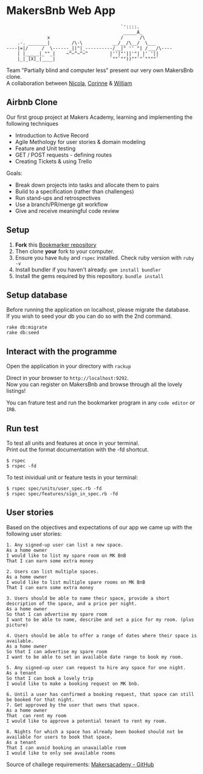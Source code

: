 MakersBnb Web App
==================

```
                                          `'::::.
                                           _____A_
               x                          /      /\
    .-. _______|        /\-\           __/__/\__/  \___
----|=|/     /  \------_||"|_----------/__|" '' "| /___/\----
    | |_____|_""_|    ~^~^~^~^        |''|"'||'"| |' '||
    |_|_[X]_|____|                    `""`""))""`"`""""`
```

Team "Partially blind and computer less" present our very own MakersBnb clone.\
A collaboration between [Nicola](https://github.com/Nicola-Carroll), [Corinne](https://github.com/CorinneBosch) & [William](https://github.com/Willinlondon)


## Airbnb Clone
Our first group project at Makers Academy, learning and implementing the following techniques

- Introduction to Active Record
- Agile Methology for user stories & domain modeling
- Feature and Unit testing
- GET / POST requests - defining routes
- Creating Tickets & using Trello

Goals:
- Break down projects into tasks and allocate them to pairs
- Build to a specification (rather than challenges)
- Run stand-ups and retrospectives
- Use a branch/PR/merge git workflow
- Give and receive meaningful code review

## Setup

1. **Fork** this [Bookmarker repository](https://github.com/CorinneBosch/Bookmarker/) 
2. Then clone **your** fork to your computer.
3. Ensure you have `Ruby` and `rspec` installed. Check ruby version with `ruby -v`
4. Install bundler if you haven't already.
`gem install bundler`
5. Install the gems required by this repository.
`bundle install`

## Setup database

Before running the application on localhost, please migrate the database.\
If you wish to seed your db you can do so with the 2nd command.
```
rake db:migrate
rake db:seed
```

## Interact with the programme

Open the application in your directory with `rackup`

Direct in your browser to `http://localhost:9292`.\
Now you can register on MakersBnb and browse through all the lovely listings!

You can frature test and run the bookmarker program in any `code editor` or `IRB`. 

## Run test 

To test all units and features at once in your terminal.\
Print out the format documentation with the -fd shortcut.
```
$ rspec
$ rspec -fd
```

To test inividual unit or feature tests in your terminal:
```
$ rspec spec/units/user_spec.rb -fd
$ rspec spec/features/sign_in_spec.rb -fd
```

## User stories
Based on the objectives and expectations of our app we came up with the following user stories:

```
1. Any signed-up user can list a new space.
As a home owner
I would like to list my spare room on MK BnB
That I can earn some extra money

2. Users can list multiple spaces.
As a home owner
I would like to list multiple spare rooms on MK BnB
That I can earn some extra money

3. Users should be able to name their space, provide a short description of the space, and a price per night.
As a home owner
So that I can advertise my spare room
I want to be able to name, describe and set a pice for my room. (plus picture)

4. Users should be able to offer a range of dates where their space is available.
As a home owner
So that I can advertise my spare room
I want to be able to set an available date range to book my room.

5. Any signed-up user can request to hire any space for one night.
As a tenant
So that I can book a lovely trip
I would like to make a booking request on MK bnb.

6. Until a user has confirmed a booking request, that space can still be booked for that night.
7. Get approved by the user that owns that space.
As a home owner
That  can rent my room
I would like to approve a potential tenant to rent my room.

8. Nights for which a space has already been booked should not be available for users to book that space.
As a tenant
That I can avoid booking an unavailable room
I would like to only see available rooms
```

Source of challege requirements: [Makersacadeny - GitHub](https://github.com/makersacademy/course/tree/main/makersbnb)
